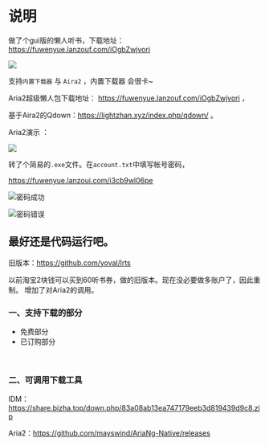 # 说明

做了个gui版的懒人听书，下载地址：https://fuwenyue.lanzouf.com/iOgbZwjvori

![](https://gitee.com/fuwenyue/tuchuang/raw/master/16489197596551648919758791.png)

支持`内置下载器` 与 `Aira2` ，内置下载器 会很卡~

Aria2超级懒人包下载地址： https://fuwenyue.lanzouf.com/iOgbZwjvori ，

基于Aira2的Qdown：https://lightzhan.xyz/index.php/qdown/ 。



Aria2演示 ：

![](https://gitee.com/fuwenyue/tuchuang/raw/master/16489213296511648921328740.png)





转了个简易的`.exe`文件。在`account.txt`中填写帐号密码，

https://fuwenyue.lanzoui.com/i3cb9wl06pe

![密码成功](https://i.loli.net/2021/06/21/Q4iOuYZU8fLlIxg.png)

![密码错误](https://i.loli.net/2021/06/21/EhgHdSp23GXBafb.png)

最好还是代码运行吧。
---
旧版本：<https://github.com/yoval/lrts>

以前淘宝2块钱可以买到60听书券，做的旧版本。现在没必要做多账户了，因此重制。
增加了对Aria2的调用。

### 一、支持下载的部分

- 免费部分 
- 已订购部分

<br/>

### 二、可调用下载工具

IDM：https://share.bizha.top/down.php/83a08ab13ea747179eeb3d819439d9c8.zip

Aria2：https://github.com/mayswind/AriaNg-Native/releases

